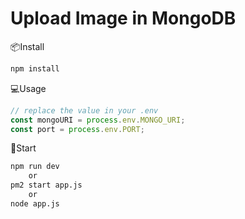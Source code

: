 # Upload Image in MongoDB


📦Install

```sh
npm install
```


💻Usage
 
```js
// replace the value in your .env 
const mongoURI = process.env.MONGO_URI;
const port = process.env.PORT;
```


🚀Start

```sh
npm run dev
    or
pm2 start app.js
    or
node app.js
```
